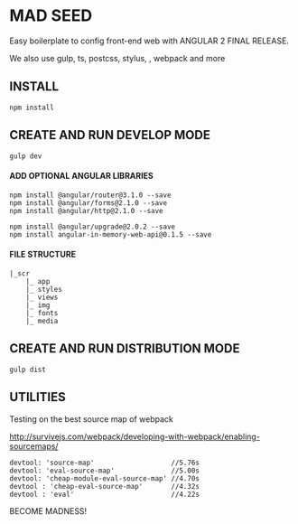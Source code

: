 # MAD SEED

Easy boilerplate to config front-end web with ANGULAR 2 FINAL RELEASE. 

We also use gulp, ts, postcss, stylus, , webpack and more

## INSTALL

```
npm install
```

## CREATE AND RUN DEVELOP MODE

```
gulp dev
```

#### ADD OPTIONAL ANGULAR LIBRARIES

```
npm install @angular/router@3.1.0 --save
npm install @angular/forms@2.1.0 --save
npm install @angular/http@2.1.0 --save

npm install @angular/upgrade@2.0.2 --save
npm install angular-in-memory-web-api@0.1.5 --save
```

#### FILE STRUCTURE

```
|_scr 
    |_ app       
    |_ styles     
    |_ views  
    |_ img       
    |_ fonts
    |_ media
```

## CREATE AND RUN DISTRIBUTION MODE

```
gulp dist
```

## UTILITIES

Testing on the best source map of webpack

http://survivejs.com/webpack/developing-with-webpack/enabling-sourcemaps/

```
devtool: 'source-map'                   //5.76s
devtool: 'eval-source-map'              //5.00s
devtool: 'cheap-module-eval-source-map' //4.70s
devtool : 'cheap-eval-source-map'       //4.32s
devtool : 'eval'                        //4.22s
```

BECOME MADNESS!

